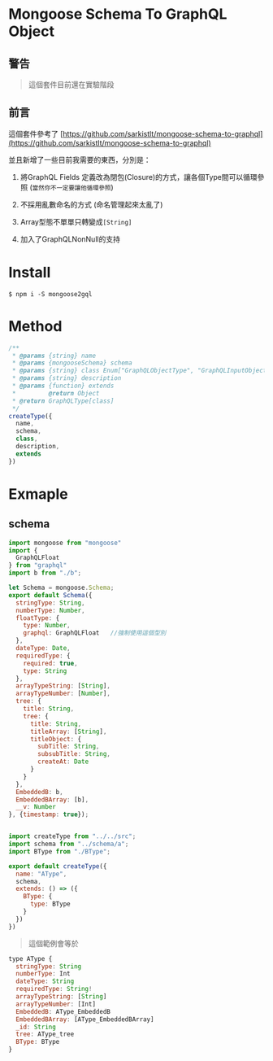 # Mongoose Schema To GraphQL Object

## 警告
> 這個套件目前還在實驗階段

## 前言

這個套件參考了 [https://github.com/sarkistlt/mongoose-schema-to-graphql](https://github.com/sarkistlt/mongoose-schema-to-graphql)

並且新增了一些目前我需要的東西，分別是：

1. 將GraphQL Fields 定義改為閉包(Closure)的方式，讓各個Type間可以循環參照 (`當然你不一定要讓他循環參照`)

2. 不採用亂數命名的方式 (命名管理起來太亂了)

3. Array型態不單單只轉變成`[String]`

4. 加入了GraphQLNonNull的支持


# Install

```
$ npm i -S mongoose2gql
```

# Method

```javascript
/**
 * @params {string} name
 * @params {mongooseSchema} schema
 * @params {string} class Enum["GraphQLObjectType", "GraphQLInputObjectType"]
 * @params {string} description
 * @params {function} extends
 *         @return Object
 * @return GraphQLType[class]
 */
createType({
  name,
  schema,
  class,
  description,
  extends
})
```

# Exmaple


## schema

```javascript
import mongoose from "mongoose"
import {
  GraphQLFloat
} from "graphql"
import b from "./b";

let Schema = mongoose.Schema;
export default Schema({
  stringType: String,
  numberType: Number,
  floatType: {
    type: Number,
    graphql: GraphQLFloat   //強制使用這個型別
  },
  dateType: Date,
  requiredType: {
    required: true,
    type: String
  },
  arrayTypeString: [String],
  arrayTypeNumber: [Number],
  tree: {
    title: String,
    tree: {
      title: String,
      titleArray: [String],
      titleObject: {
        subTitle: String,
        subsubTitle: String,
        createAt: Date
      }
    }
  },
  EmbeddedB: b,
  EmbeddedBArray: [b],
  __v: Number
}, {timestamp: true});

```

```javascript

import createType from "../../src";
import schema from "../schema/a";
import BType from "./BType";

export default createType({
  name: "AType",
  schema,
  extends: () => ({
    BType: {
      type: BType
    }
  })
})

```

> 這個範例會等於

```javascript
type AType {
  stringType: String
  numberType: Int
  dateType: String
  requiredType: String!
  arrayTypeString: [String]
  arrayTypeNumber: [Int]
  EmbeddedB: AType_EmbeddedB
  EmbeddedBArray: [AType_EmbeddedBArray]
  _id: String
  tree: AType_tree
  BType: BType
}
```
